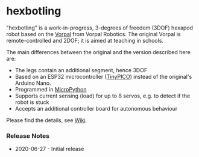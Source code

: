 # hexbotling

"hexbotling" is a work-in-progress, 3-degrees of freedom (3DOF) hexapod robot based on the [Vorpal](https://vorpalrobotics.com/wiki/index.php/Vorpal_The_Hexapod) from Vorpal Robotics. The original Vorpal is remote-controlled and 2DOF; it is aimed at teaching in schools. 

The main differences between the original and the version described here are:
* The legs contain an additional segment, hence 3DOF
* Based on an ESP32 microcontroller ([TinyPICO](https://www.tinypico.com/)) instead of the original's Arduino Nano. 
* Programmed in [MicroPython](http://micropython.org/)
* Supports current sensing (load) for up to 8 servos, e.g. to detect if the robot is stuck
* Accepts an additional controller board for autonomous behaviour
    
Please find the details, see [Wiki](https://github.com/teuler/hexbotling/wiki).

### Release Notes

* 2020-06-27 - Initial release
